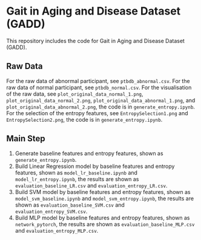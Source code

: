 # Gait in Aging and Disease Dataset (GADD)
This repository includes the code for Gait in Aging and Disease Dataset (GADD).

## Raw Data
For the raw data of abnormal participant, see `ptbdb_abnormal.csv`.
For the raw data of normal participant, see `ptbdb_normal.csv`.
For the visualisation of the raw data, see `plot_original_data_normal_1.png`, `plot_original_data_normal_2.png`, `plot_original_data_abnormal_1.png`, and `plot_original_data_abnormal_2.png`, the code is in `generate_entropy.ipynb`.
For the selection of the entropy features, see `EntropySelection1.png` and `EntropySelection2.png`, the code is in `generate_entropy.ipynb`.

## Main Step
1. Generate baseline features and entropy features, shown as `generate_entropy.ipynb`.
2. Build Linear Regression model by baseline features and entropy features, shown as `model_lr_baseline.ipynb` and `model_lr_entropy.ipynb`, the results are shown as `evaluation_baseline_LR.csv` and `evaluation_entropy_LR.csv`.
3. Build SVM model by baseline features and entropy features, shown as `model_svm_baseline.ipynb` and `model_svm_entropy.ipynb`, the results are shown as `evaluation_baseline_SVM.csv` and `evaluation_entropy_SVM.csv`.
4. Build MLP model by baseline features and entropy features, shown as `network_pytorch`, the results are shown as `evaluation_baseline_MLP.csv` and `evaluation_entropy_MLP.csv`.